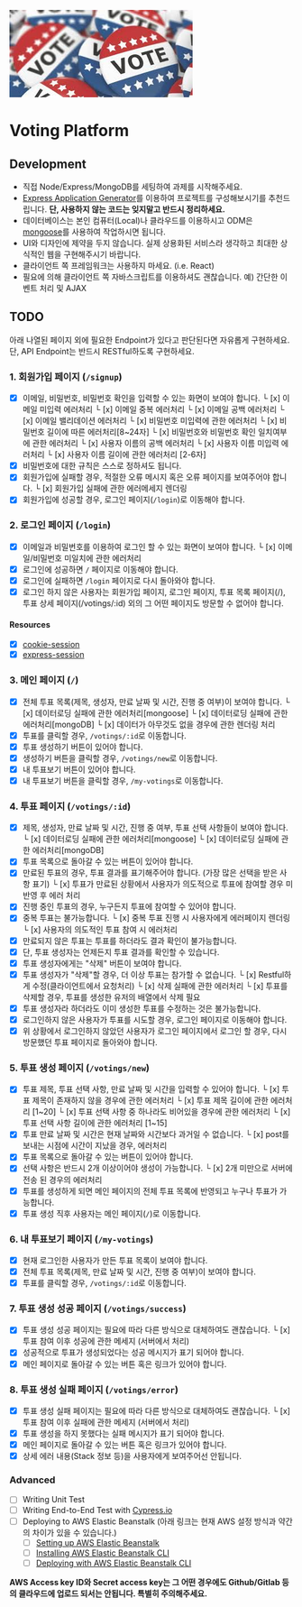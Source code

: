 ![Voting](/voting.jpeg)

# Voting Platform

## Development

- 직접 Node/Express/MongoDB를 세팅하여 과제를 시작해주세요.
- [Express Application Generator](https://expressjs.com/en/starter/generator.html)를 이용하여 프로젝트를 구성해보시기를 추천드립니다. **단, 사용하지 않는 코드는 잊지말고 반드시 정리하세요.**
- 데이터베이스는 본인 컴퓨터(Local)나 클라우드를 이용하시고 ODM은 [mongoose](https://mongoosejs.com/docs/connections.html)를 사용하여 작업하시면 됩니다.
- UI와 디자인에 제약을 두지 않습니다. 실제 상용화된 서비스라 생각하고 최대한 상식적인 웹을 구현해주시기 바랍니다.
- 클라이언트 쪽 프레임워크는 사용하지 마세요. (i.e. React)
- 필요에 의해 클라이언트 쪽 자바스크립트를 이용하셔도 괜찮습니다. 예) 간단한 이벤트 처리 및 AJAX

## TODO

아래 나열된 페이지 외에 필요한 Endpoint가 있다고 판단된다면 자유롭게 구현하세요. 단, API Endpoint는 반드시 RESTful하도록 구현하세요.

### 1. 회원가입 페이지 (`/signup`)

- [x] 이메일, 비밀번호, 비밀번호 확인을 입력할 수 있는 화면이 보여야 합니다.
  └ [x] 이메일 미입력 에러처리
  └ [x] 이메일 중복 에러처리
  └ [x] 이메일 공백 에러처리
  └ [x] 이메일 밸리데이션 에러처리
  └ [x] 비밀번호 미입력에 관한 에러처리
  └ [x] 비밀번호 길이에 따른 에러처리[8~24자]
  └ [x] 비밀번호와 비밀번호 확인 일치여부에 관한 에러처리
  └ [x] 사용자 이름의 공백 에러처리
  └ [x] 사용자 이름 미입력 에러처리
  └ [x] 사용자 이름 길이에 관한 에러처리 [2-6자]
- [x] 비밀번호에 대한 규칙은 스스로 정하셔도 됩니다.
- [x] 회원가입에 실패할 경우, 적절한 오류 메시지 혹은 오류 페이지를 보여주어야 합니다.
  └ [x] 회원가입 실패에 관한 에러메세지 렌더링
- [x] 회원가입에 성공할 경우, 로그인 페이지(`/login`)로 이동해야 합니다.

### 2. 로그인 페이지 (`/login`)

- [x] 이메일과 비밀번호를 이용하여 로그인 할 수 있는 화면이 보여야 합니다.
  └ [x] 이메일/비밀번호 미일치에 관한 에러처리
- [x] 로그인에 성공하면 `/` 페이지로 이동해야 합니다.
- [x] 로그인에 실패하면 `/login` 페이지로 다시 돌아와야 합니다.
- [x] 로그인 하지 않은 사용자는 회원가입 페이지, 로그인 페이지, 투표 목록 페이지(/), 투표 상세 페이지(/votings/:id) 외의 그 어떤 페이지도 방문할 수 없어야 합니다.

#### Resources

- [x] [cookie-session](https://expressjs.com/en/resources/middleware/cookie-session.html)
- [x] [express-session](https://expressjs.com/en/resources/middleware/session.html)

### 3. 메인 페이지 (`/`)

- [x] 전체 투표 목록(제목, 생성자, 만료 날짜 및 시간, 진행 중 여부)이 보여야 합니다.
  └ [x] 데이터로딩 실패에 관한 에러처리[mongoose]
  └ [x] 데이터로딩 실패에 관한 에러처리[mongoDB]
  └ [x] 데이터가 아무것도 없을 경우에 관한 렌더링 처리
- [x] 투표를 클릭할 경우, `/votings/:id`로 이동합니다.
- [x] 투표 생성하기 버튼이 있어야 합니다.
- [x] 생성하기 버튼을 클릭할 경우, `/votings/new`로 이동합니다.
- [x] 내 투표보기 버튼이 있어야 합니다.
- [x] 내 투표보기 버튼을 클릭할 경우, `/my-votings`로 이동합니다.

### 4. 투표 페이지 (`/votings/:id`)

- [x] 제목, 생성자, 만료 날짜 및 시간, 진행 중 여부, 투표 선택 사항들이 보여야 합니다.
  └ [x] 데이터로딩 실패에 관한 에러처리[mongoose]
  └ [x] 데이터로딩 실패에 관한 에러처리[mongoDB]
- [x] 투표 목록으로 돌아갈 수 있는 버튼이 있어야 합니다.
- [x] 만료된 투표의 경우, 투표 결과를 표기해주어야 합니다. (가장 많은 선택을 받은 사항 표기)
  └ [x] 투표가 만료된 상황에서 사용자가 의도적으로 투표에 참여할 경우 미반영 후 에러 처리
- [x] 진행 중인 투표의 경우, 누구든지 투표에 참여할 수 있어야 합니다.
- [x] 중복 투표는 불가능합니다.
  └ [x] 중복 투표 진행 시 사용자에게 에러페이지 렌더링
  └ [x] 사용자의 의도적인 투표 참여 시 에러처리
- [x] 만료되지 않은 투표는 투표를 하더라도 결과 확인이 불가능합니다.
- [x] 단, 투표 생성자는 언제든지 투표 결과를 확인할 수 있습니다.
- [x] 투표 생성자에게는 "삭제" 버튼이 보여야 합니다.
- [x] 투표 생성자가 "삭제"할 경우, 더 이상 투표는 참가할 수 없습니다.
  └ [x] Restful하게 수정(클라이언트에서 요청처리)
  └ [x] 삭제 실패에 관한 에러처리
  └ [x] 투표를 삭제할 경우, 투표를 생성한 유저의 배열에서 삭제 필요
- [x] 투표 생성자라 하더라도 이미 생성한 투표를 수정하는 것은 불가능합니다.
- [x] 로그인하지 않은 사용자가 투표를 시도할 경우, 로그인 페이지로 이동해야 합니다.
- [x] 위 상황에서 로그인하지 않았던 사용자가 로그인 페이지에서 로그인 할  경우, 다시 방문했던 투표 페이지로 돌아와야 합니다.

### 5. 투표 생성 페이지 (`/votings/new`)

- [x] 투표 제목, 투표 선택 사항, 만료 날짜 및 시간을 입력할 수 있어야 합니다.
  └ [x] 투표 제목이 존재하지 않을 경우에 관한 에러처리
  └ [x] 투표 제목 길이에 관한 에러처리 [1~20]
  └ [x] 투표 선택 사항 중 하나라도 비어있을 경우에 관한 에러처리
  └ [x] 투표 선택 사항 길이에 관한 에러처리 [1~15]
- [x] 투표 만료 날짜 및 시간은 현재 날짜와 시간보다 과거일 수 없습니다.
  └ [x] post를 보내는 시점에 시간이 지났을 경우, 에러처리
- [x] 투표 목록으로 돌아갈 수 있는 버튼이 있어야 합니다.
- [x] 선택 사항은 반드시 2개 이상이어야 생성이 가능합니다.
  └ [x] 2개 미만으로 서버에 전송 된 경우의 에러처리
- [x] 투표를 생성하게 되면 메인 페이지의 전체 투표 목록에 반영되고 누구나 투표가 가능합니다.
- [x] 투표 생성 직후 사용자는 메인 페이지(`/`)로 이동합니다.

### 6. 내 투표보기 페이지 (`/my-votings`)

- [x] 현재 로그인한 사용자가 만든 투표 목록이 보여야 합니다.
- [x] 전체 투표 목록(제목, 만료 날짜 및 시간, 진행 중 여부)이 보여야 합니다.
- [x] 투표를 클릭할 경우, `/votings/:id`로 이동합니다.

### 7. 투표 생성 성공 페이지 (`/votings/success`)

- [x] 투표 생성 성공 페이지는 필요에 따라 다른 방식으로 대체하여도 괜찮습니다.
  └ [x] 투표 참여 이후 성공에 관한 메세지 (서버에서 처리)
- [x] 성공적으로 투표가 생성되었다는 성공 메시지가 표기 되어야 합니다.
- [x] 메인 페이지로 돌아갈 수 있는 버튼 혹은 링크가 있어야 합니다.

### 8. 투표 생성 실패 페이지 (`/votings/error`)

- [x] 투표 생성 실패 페이지는 필요에 따라 다른 방식으로 대체하여도 괜찮습니다.
  └ [x] 투표 참여 이후 실패에 관한 메세지 (서버에서 처리)
- [x] 투표 생성을 하지 못했다는 실패 메시지가 표기 되어야 합니다.
- [x] 메인 페이지로 돌아갈 수 있는 버튼 혹은 링크가 있어야 합니다.
- [x] 상세 에러 내용(Stack 정보 등)을 사용자에게 보여주어선 안됩니다.

### Advanced

- [ ] Writing Unit Test
- [ ] Writing End-to-End Test with [Cypress.io](https://www.cypress.io/)
- [ ] Deploying to AWS Elastic Beanstalk (아래 링크는 현재 AWS 설정 방식과 약간의 차이가 있을 수 있습니다.)
  - [ ] [Setting up AWS Elastic Beanstalk](https://github.com/vanilla-coding/deploy-with-aws-eb-and-circleci/wiki/Setting-up-AWS-Elastic-Beanstalk)
  - [ ] [Installing AWS Elastic Beanstalk CLI](https://github.com/vanilla-coding/deploy-with-aws-eb-and-circleci/wiki/Installing-Elastic-Beanstalk-CLI)
  - [ ] [Deploying with AWS Elastic Beanstalk CLI](https://github.com/vanilla-coding/deploy-with-aws-eb-and-circleci/wiki/Deploying-with-Elastic-Beanstalk-CLI)

**AWS Access key ID와 Secret access key는 그 어떤 경우에도 Github/Gitlab 등의 클라우드에 업로드 되서는 안됩니다. 특별히 주의해주세요.**